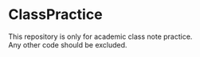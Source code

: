 # ClassPractice
This repository is only for academic class note practice.
<br>
Any other code should be excluded.

